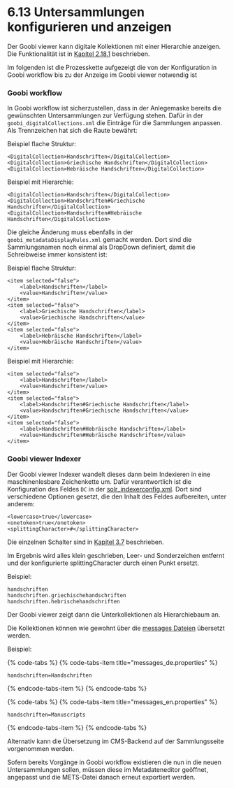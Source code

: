 # 6.13 Untersammlungen konfigurieren und anzeigen

Der Goobi viewer kann digitale Kollektionen mit einer Hierarchie anzeigen. Die Funktionalität ist in [Kapitel 2.18.1](../konfiguration-core/digitale-kollektionen/kollektionshierarchie.md) beschrieben.

Im folgenden ist die Prozesskette aufgezeigt die von der Konfiguration in Goobi workflow bis zu der Anzeige im Goobi viewer notwendig ist

### Goobi workflow

In Goobi workflow ist sicherzustellen, dass in der Anlegemaske bereits die gewünschten Untersammlungen zur Verfügung stehen. Dafür in der `goobi_digitalCollections.xml` die Einträge für die Sammlungen anpassen. Als Trennzeichen hat sich die Raute bewährt:

Beispiel flache Struktur:

```markup
<DigitalCollection>Handschriften</DigitalCollection>
<DigitalCollection>Griechische Handschriften</DigitalCollection>
<DigitalCollection>Hebräische Handschriften</DigitalCollection>
```

Beispiel mit Hierarchie:

```markup
<DigitalCollection>Handschriften</DigitalCollection>
<DigitalCollection>Handschriften#Griechische Handschriften</DigitalCollection>
<DigitalCollection>Handschriften#Hebräische Handschriften</DigitalCollection>
```

Die gleiche Änderung muss ebenfalls in der `goobi_metadataDisplayRules.xml` gemacht werden. Dort sind die Sammlungsnamen noch einmal als DropDown definiert, damit die Schreibweise immer konsistent ist:

Beispiel flache Struktur:

```markup
<item selected="false">
    <label>Handschriften</label>
    <value>Handschriften</value>
</item>
<item selected="false">
    <label>Griechische Handschriften</label>
    <value>Griechische Handschriften</value>
</item>
<item selected="false">
    <label>Hebräische Handschriften</label>
    <value>Hebräische Handschriften</value>
</item>
```

Beispiel mit Hierarchie:

```markup
<item selected="false">
    <label>Handschriften</label>
    <value>Handschriften</value>
</item>
<item selected="false">
    <label>Handschriften#Griechische Handschriften</label>
    <value>Handschriften#Griechische Handschriften</value>
</item>
<item selected="false">
    <label>Handschriften#Hebräische Handschriften</label>
    <value>Handschriften#Hebräische Handschriften</value>
</item>
```

### Goobi viewer Indexer

Der Goobi viewer Indexer wandelt dieses dann beim Indexieren in eine maschinenlesbare Zeichenkette um. Dafür verantwortlich ist die Konfiguration des Feldes `DC` in der [solr\_indexerconfig.xml](../konfiguration-indexer/). Dort sind verschiedene Optionen gesetzt, die den Inhalt des Feldes aufbereiten, unter anderem:

```markup
<lowercase>true</lowercase>
<onetoken>true</onetoken>
<splittingCharacter>#</splittingCharacter>
```

Die einzelnen Schalter sind in [Kapitel 3.7](../konfiguration-indexer/weitere-optionen.md) beschrieben.

Im Ergebnis wird alles klein geschrieben, Leer- und Sonderzeichen entfernt und der konfigurierte splittingCharacter durch einen Punkt ersetzt.

Beispiel:

```text
handschriften
handschriften.griechischehandschriften
handschriften.hebrischehandschriften
```

Der Goobi viewer zeigt dann die Unterkollektionen als Hierarchiebaum an.

Die Kollektionen können wie gewohnt über die [messages Dateien](../konfiguration-core/uebersetzungen.md) übersetzt werden.

Beispiel:

{% code-tabs %}
{% code-tabs-item title="messages\_de.properties" %}
```text
handschriften=Handschriften
```
{% endcode-tabs-item %}
{% endcode-tabs %}

{% code-tabs %}
{% code-tabs-item title="messages\_en.properties" %}
```text
handschriften=Manuscripts
```
{% endcode-tabs-item %}
{% endcode-tabs %}

Alternativ kann die Übersetzung im CMS-Backend auf der Sammlungsseite vorgenommen werden.

Sofern bereits Vorgänge in Goobi workflow existieren die nun in die neuen Untersammlungen sollen, müssen diese im Metadateneditor geöffnet, angepasst und die METS-Datei danach erneut exportiert werden.

